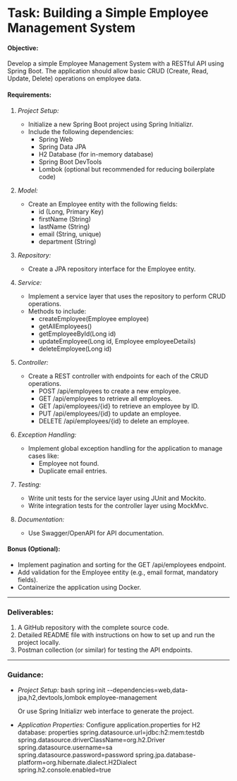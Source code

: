 # Task: Building a Simple Employee Management System

#### Objective:
Develop a simple Employee Management System with a RESTful API using Spring Boot. The application should allow basic CRUD (Create, Read, Update, Delete) operations on employee data.

#### Requirements:

1. *Project Setup:*
   - Initialize a new Spring Boot project using Spring Initializr.
   - Include the following dependencies:
     - Spring Web
     - Spring Data JPA
     - H2 Database (for in-memory database)
     - Spring Boot DevTools
     - Lombok (optional but recommended for reducing boilerplate code)

2. *Model:*
   - Create an Employee entity with the following fields:
     - id (Long, Primary Key)
     - firstName (String)
     - lastName (String)
     - email (String, unique)
     - department (String)

3. *Repository:*
   - Create a JPA repository interface for the Employee entity.

4. *Service:*
   - Implement a service layer that uses the repository to perform CRUD operations.
   - Methods to include:
     - createEmployee(Employee employee)
     - getAllEmployees()
     - getEmployeeById(Long id)
     - updateEmployee(Long id, Employee employeeDetails)
     - deleteEmployee(Long id)

5. *Controller:*
   - Create a REST controller with endpoints for each of the CRUD operations.
     - POST /api/employees to create a new employee.
     - GET /api/employees to retrieve all employees.
     - GET /api/employees/{id} to retrieve an employee by ID.
     - PUT /api/employees/{id} to update an employee.
     - DELETE /api/employees/{id} to delete an employee.

6. *Exception Handling:*
   - Implement global exception handling for the application to manage cases like:
     - Employee not found.
     - Duplicate email entries.

7. *Testing:*
   - Write unit tests for the service layer using JUnit and Mockito.
   - Write integration tests for the controller layer using MockMvc.

8. *Documentation:*
   - Use Swagger/OpenAPI for API documentation.

#### Bonus (Optional):
- Implement pagination and sorting for the GET /api/employees endpoint.
- Add validation for the Employee entity (e.g., email format, mandatory fields).
- Containerize the application using Docker.

---

### Deliverables:
1. A GitHub repository with the complete source code.
2. Detailed README file with instructions on how to set up and run the project locally.
3. Postman collection (or similar) for testing the API endpoints.

---

### Guidance:

- *Project Setup:*
  bash
  spring init --dependencies=web,data-jpa,h2,devtools,lombok employee-management
  
  Or use Spring Initializr web interface to generate the project.

- *Application Properties:*
  Configure application.properties for H2 database:
  properties
  spring.datasource.url=jdbc:h2:mem:testdb
  spring.datasource.driverClassName=org.h2.Driver
  spring.datasource.username=sa
  spring.datasource.password=password
  spring.jpa.database-platform=org.hibernate.dialect.H2Dialect
  spring.h2.console.enabled=true
  

